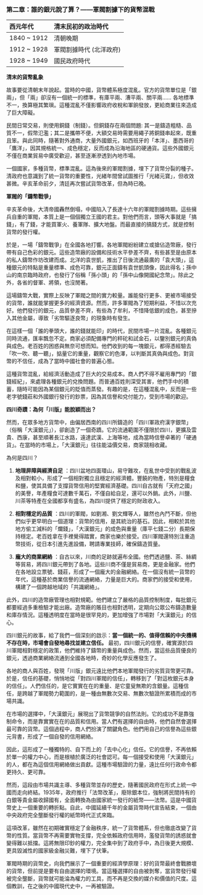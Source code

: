 ### **第二章：誰的銀元說了算？——軍閥割據下的貨幣混戰**

| 西元年代        | 清末民初的政治時代 |
|:------------| :--- |
| 1840 ~ 1912 | 清朝晚期 |
| 1912 ~ 1928 | 軍閥割據時代 (北洋政府) |
| 1928 ~ 1949 | 國民政府時代 |

**清末的貨幣亂象**

故事要從清朝末年說起。當時的中國，貨幣體系極度混亂。官方的貨幣單位是「銀兩」，但「兩」卻沒有一個統一的標準，有庫平兩、漕平兩、關平兩……
各地標準不一，換算極其繁瑣。這種混亂不僅影響政府收稅和軍餉發放，更給商業往來造成了巨大障礙。

民間日常交易，則使用銅錢（制錢）。但銅錢存在兩個問題:
其一是鑄造粗糙、品質不一，假幣氾濫；其二是攜帶不便，大額交易時需要用繩子將銅錢串起來，既重且笨。與此同時，隨著對外通商，大量外國銀元，如西班牙的「本洋」、墨西哥的「鷹洋」，因其規格統一、成色穩定，反而成為沿海地區的硬通貨。這些外國銀元不僅在商業貿易中廣受歡迎，甚至逐漸滲透到內地市場。

一個國家，多種貨幣，標準混亂。這為後來的軍閥割據，埋下了貨幣分裂的種子。清政府也意識到了統一貨幣的重要性，光緒年間曾試圖推行「光緒元寶」，但收效甚微。辛亥革命前夕，清廷再次嘗試貨幣改革，但為時已晚。

**軍閥的「鑄幣戰爭」**

辛亥革命後，大清帝國轟然倒塌，中國陷入了長達十六年的軍閥割據時期。這些擁兵自重的軍閥，本質上是一個個獨立王國的君主。對他們而言，頭等大事就是「搞錢」，有了錢，才能買軍火、養軍隊、擴大地盤。而最直接的搞錢方式，就是控制貨幣的發行權。

於是，一場「鑄幣戰爭」在全國各地打響。各地軍閥紛紛建立或搶佔造幣廠，發行帶有自己色彩的銀元。這些造幣廠的設備和技術水平參差不齊，有些甚至是由原本的私人鑄幣作坊改建而成。北洋的袁世凱，推出了日後流通最廣的「袁大頭」，這種銀元的特點是重量標準、成色可靠，銀元正面鑄有袁世凱頭像，因此得名；孫中山的南京臨時政府，也發行了俗稱「孫小頭」的「孫中山像開國紀念幣」。除此之外，各省的督軍、將領，也沒閒著。

這場鑄幣大戰，實際上反映了軍閥之間的實力較量。誰能發行更多、更被市場接受的貨幣，誰就能掌握更多的經濟資源。然而，許多軍閥為了短期利益，不惜以次充好。他們發行的銀元，品質參差不齊，有些為了牟利，不惜降低銀的成色，甚至摻入其他金屬，導致「劣幣驅逐良幣」的現象時有發生。

在這樣一個「誰的拳頭大，誰的錢就能印」的時代，民間市場一片混亂。各種銀元同時流通，匯率飄忽不定。商家必須配備專門的秤砣和試金石，以鑒別銀元的真偽與成色。老百姓的困惑與無奈可想而知。他們收到的每一塊銀元，都得憑經驗去「吹一吹、聽一聽」，掂量它的重量，觀察它的色澤，以判斷其真偽與成色。對貨幣的不信任，成為了當時中國社會的普遍心態。

這種貨幣混亂，給經濟活動造成了巨大的交易成本。商人們不得不雇用專門的「銀錢經紀」，來處理各種銀元的兌換問題。而普通百姓則深受其害，他們手中的積蓄，隨時可能因為某個銀元的貶值而蒸發。有趣的是，在這種混亂中，反而是一些老字號錢莊和外國銀行發行的鈔票，因為其信譽和兌付能力，受到市場的歡迎。

**四川奇蹟：為何「川版」能脫穎而出？**

然而，在眾多地方貨幣中，由偏居西南的四川所鑄造的「四川軍政府漢字銀幣」（俗稱「大漢銀元」），卻創造了一個奇蹟。它的流通範圍不僅限於四川，更擴及雲貴、西康，甚至順著長江水路，遠達武漢、上海等地，成為當時信譽卓著的「硬通貨」。在當時的市場上，「大漢銀元」往往能溢價交易，商家競相收藏。

為何是四川？

1. **地理屏障與經濟自足**
   ：四川盆地四面環山，易守難攻，在亂世中受到的戰亂波及相對較小，形成了一個相對獨立且穩定的經濟體。豐饒的物產，特別是糧食和鹽，使其具備了支撐貨幣信用的堅實經濟基礎。四川自古就有「天府之國」的美譽，年產糧食可達數千萬石，不僅自給自足，還可以外銷。此外，川鹽、川茶等特產在全國都享有盛名，為四川提供了穩定的財政收入。

2. **相對穩定的品質**
   ：四川的軍閥，如劉湘、劉文輝等人，雖然也內鬥不斷，但他們似乎更早明白一個道理：貨幣的信用，是其統治的基石。因此，相較於其他地方偷工減料的「爛錢」，「大漢銀元」的成色與重量（庫平七錢二分）長期保持穩定。老百姓拿在手裡覺得踏實，商家也樂於接受。四川軍閥還特別注重造幣技術，從日本引進先進設備，聘請專業技師，確保鑄造質量。

3. **龐大的商業網絡**
   ：自古以來，川商的足跡就遍布全國。他們透過鹽、茶、絲綢等貿易，將四川銀元帶到了各地。這些川商不僅是貿易商，更是金融家。他們在各地設立票號、錢莊，形成了一個龐大的金融網絡。在一個沒有統一貨幣的年代，這種基於商業信譽的流通網絡，力量是巨大的。商家們的接受和使用，構建了一個跨越地域的「共識網絡」。

此外，四川的造幣廠管理也相對規範。他們建立了嚴格的品質控制制度，每批銀元都要經過多重檢驗才能出廠。造幣廠的賬目也相對透明，定期向公眾公布鑄造數量和庫存情況。這種透明度在當時是很罕見的，更加增強了市場對「大漢銀元」的信心。

四川銀元的故事，給了我們一個深刻的啟示：**當一個統一的、值得信賴的中央機構不存在時，市場會自發地尋找並建立信任。**
最初，四川銀元的信譽，確實源於四川軍閥相對穩定的政策，他們維持了鑄幣的重量與成色。然而，當這些品質優良的銀元，透過商業網絡流通到全國各地時，奇妙的化學反應發生了。

各地的商人與百姓，發現「川版」銀元遠比他們本地軍閥發行的劣質貨幣更可靠。於是，信任的基礎，悄悄地從「對四川軍閥的信任」，轉移到了「對這枚銀元本身的信任」。人們信任的，是它實實在在的重量、是它童叟無欺的含銀量。這種信任，是跨越了軍閥勢力範圍的，是一種由無數次交易、無數次驗證所累積而成的市場共識。

在市場的選擇中，「大漢銀元」展現出了貨幣競爭的自然法則。它的成功不是靠強制命令，而是靠實實在在的品質和信用。當人們有選擇的自由時，他們自然會選擇最可靠的貨幣。這個過程中，商人們扮演了關鍵角色。他們用自己的信譽為這些銀元背書，形成了一個自發的信用網絡。

因此，這形成了一種獨特的、自下而上的「去中心化」信任。它的信譽，不再依賴於單一的權力中心，而是根植於廣泛的社會認可。每一個接受和使用「大漢銀元」的人，都在為這個信用網絡做出貢獻。這種市場驗證的力量，遠比任何行政命令都更持久、更可靠。

然而，這段由市場共識主導、多種貨幣並存的歷史，隨著國民政府在形式上統一中國而走向終結。1935年，政府推行「法幣改革」，廢除銀本位，強制將民間持有的白銀等貴金屬收歸國有，全面轉換為由國家統一發行的紙幣——法幣。這是中國貨幣史上一個重要的轉折點。自此，中國延續千年的金屬貨幣時代宣告結束，一個由中央政府完全壟斷發行權的紙幣時代正式來臨。

這項改革，雖然在初期確實穩定了金融秩序，統一了貨幣體系，但也徹底改變了貨幣的性質。當貨幣不再需要實物支撐，完全依賴政府信用時，濫發貨幣的誘惑就會變得難以抵擋。這將無限印鈔的權力，完全集中到了政府手中，為日後更大規模、更具毀滅性的國家級金融災難，埋下了伏筆。

軍閥時期的貨幣史，向我們展示了一個重要的經濟學原理：好的貨幣最終會戰勝壞的貨幣，但前提是要有自由選擇的環境。當這種選擇的自由被剝奪，當貨幣發行權被完全壟斷，貨幣就可能淪為權力的工具，而不再是交換的媒介和價值的尺度。這個教訓，在之後的中國現代史中，一再被驗證。
